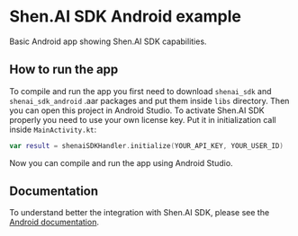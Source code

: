 # Shen.AI SDK Android example

Basic Android app showing Shen.AI SDK capabilities.

## How to run the app

To compile and run the app you first need to download `shenai_sdk` and `shenai_sdk_android` .aar packages and put them inside `libs` directory. Then you can open this project in Android Studio. To activate Shen.AI SDK properly you need to use your own license key. Put it in initialization call inside `MainActivity.kt`:
```kotlin
var result = shenaiSDKHandler.initialize(YOUR_API_KEY, YOUR_USER_ID)
```
Now you can compile and run the app using Android Studio.

## Documentation

To understand better the integration with Shen.AI SDK, please see the [Android documentation](https://developer.shen.ai/platforms/android).